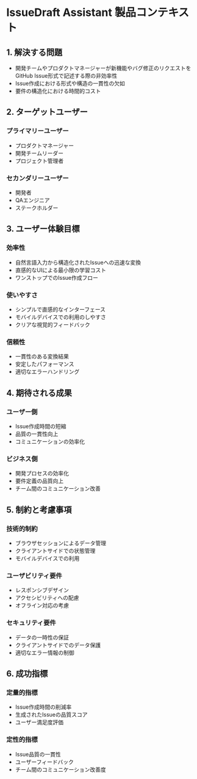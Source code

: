 # IssueDraft Assistant 製品コンテキスト

## 1. 解決する問題
- 開発チームやプロダクトマネージャーが新機能やバグ修正のリクエストをGitHub Issue形式で記述する際の非効率性
- Issue作成における形式や構造の一貫性の欠如
- 要件の構造化における時間的コスト

## 2. ターゲットユーザー
### プライマリーユーザー
- プロダクトマネージャー
- 開発チームリーダー
- プロジェクト管理者

### セカンダリーユーザー
- 開発者
- QAエンジニア
- ステークホルダー

## 3. ユーザー体験目標
### 効率性
- 自然言語入力から構造化されたIssueへの迅速な変換
- 直感的なUIによる最小限の学習コスト
- ワンストップでのIssue作成フロー

### 使いやすさ
- シンプルで直感的なインターフェース
- モバイルデバイスでの利用のしやすさ
- クリアな視覚的フィードバック

### 信頼性
- 一貫性のある変換結果
- 安定したパフォーマンス
- 適切なエラーハンドリング

## 4. 期待される成果
### ユーザー側
- Issue作成時間の短縮
- 品質の一貫性向上
- コミュニケーションの効率化

### ビジネス側
- 開発プロセスの効率化
- 要件定義の品質向上
- チーム間のコミュニケーション改善

## 5. 制約と考慮事項
### 技術的制約
- ブラウザセッションによるデータ管理
- クライアントサイドでの状態管理
- モバイルデバイスでの利用

### ユーザビリティ要件
- レスポンシブデザイン
- アクセシビリティへの配慮
- オフライン対応の考慮

### セキュリティ要件
- データの一時性の保証
- クライアントサイドでのデータ保護
- 適切なエラー情報の制御

## 6. 成功指標
### 定量的指標
- Issue作成時間の削減率
- 生成されたIssueの品質スコア
- ユーザー満足度評価

### 定性的指標
- Issue品質の一貫性
- ユーザーフィードバック
- チーム間のコミュニケーション改善度
